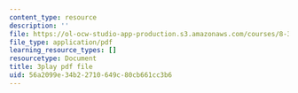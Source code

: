 ```yaml
---
content_type: resource
description: ''
file: https://ol-ocw-studio-app-production.s3.amazonaws.com/courses/8-333-statistical-mechanics-i-statistical-mechanics-of-particles-fall-2013/56a2099e34b22710649c80cb661cc3b6_8kNP_VWmfFs.pdf
file_type: application/pdf
learning_resource_types: []
resourcetype: Document
title: 3play pdf file
uid: 56a2099e-34b2-2710-649c-80cb661cc3b6
---
```

